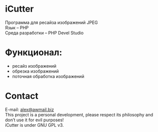 # iCutter
Программа для ресайза изображений JPEG<br>
Язык – PHP<br>
Среда разработки – PHP Devel Studio<br>

# Функционал:

- ресайз изображений<br>
- обрезка изображений<br>
- поточная обработка изображений<br>

# Contact
E-mail: alex@awmail.biz<br>
This project is a personal development, please respect its philosophy and don’t use it for evil purposes!<br>
iCutter is under GNU GPL v3.<br>
